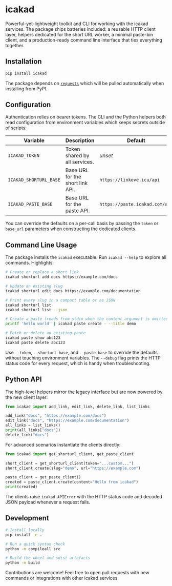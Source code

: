 # icakad

Powerful-yet-lightweight toolkit and CLI for working with the icakad services. The
package ships batteries included: a reusable HTTP client layer, helpers dedicated
for the short URL worker, a minimal paste-bin client, and a production-ready
command line interface that ties everything together.

## Installation

```bash
pip install icakad
```

The package depends on [`requests`](https://docs.python-requests.org/) which will
be pulled automatically when installing from PyPI.

## Configuration

Authentication relies on bearer tokens. The CLI and the Python helpers both read
configuration from environment variables which keeps secrets outside of scripts:

| Variable | Description | Default |
| --- | --- | --- |
| `ICAKAD_TOKEN` | Token shared by all services. | _unset_ |
| `ICAKAD_SHORTURL_BASE` | Base URL for the short link API. | `https://linkove.icu/api` |
| `ICAKAD_PASTE_BASE` | Base URL for the paste API. | `https://paste.icakad.com/api` |

You can override the defaults on a per-call basis by passing the `token` or
`base_url` parameters when constructing the dedicated clients.

## Command Line Usage

The package installs the `icakad` executable. Run `icakad --help` to explore all
commands. Highlights:

```bash
# Create or replace a short link
icakad shorturl add docs https://example.com/docs

# Update an existing slug
icakad shorturl edit docs https://example.com/documentation

# Print every slug in a compact table or as JSON
icakad shorturl list
icakad shorturl list --json

# Create a paste (reads from stdin when the content argument is omitted or set to '-')
printf 'hello world' | icakad paste create - --title demo

# Fetch or delete an existing paste
icakad paste show abc123
icakad paste delete abc123
```

Use `--token`, `--shorturl-base`, and `--paste-base` to override the defaults
without touching environment variables. The `--debug` flag prints the HTTP
status code for every request, which is handy when troubleshooting.

## Python API

The high-level helpers mirror the legacy interface but are now powered by the
new client layer:

```python
from icakad import add_link, edit_link, delete_link, list_links

add_link("docs", "https://example.com/docs")
edit_link("docs", "https://example.com/documentation")
all_links = list_links()
print(all_links["docs"])
delete_link("docs")
```

For advanced scenarios instantiate the clients directly:

```python
from icakad import get_shorturl_client, get_paste_client

short_client = get_shorturl_client(token="...custom...")
short_client.create(slug="demo", url="https://example.com")

paste_client = get_paste_client()
created = paste_client.create(content="Hello from icakad")
print(created)
```

The clients raise `icakad.APIError` with the HTTP status code and decoded JSON
payload whenever a request fails.

## Development

```bash
# Install locally
pip install -e .

# Run a quick syntax check
python -m compileall src

# Build the wheel and sdist artefacts
python -m build
```

Contributions are welcome! Feel free to open pull requests with new commands or
integrations with other icakad services.
